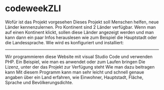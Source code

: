 # codeweekZLI
Wofür ist das Projekt vorgesehen
Dieses Projekt soll Menschen helfen, neue Länder kennenzulernen. Pro Kontinent sind 2 Länder verfügbar. Wenn man auf einen Kontinent klickt, sollen diese Länder angezeigt werden und man kann dann ein paar Infos herauslesen wie zum Beispiel die Hauptstadt oder die Landessprache.
Wie wird es konfiguriert und installiert:
_________________________________________
Wir programmieren diese Website mit visual Studio Code und verwenden PHP.
Ein Beispiel, wie man es anwendet oder zum Laufen bringen
Die Lizenz, unter der das Projekt zur Verfügung steht
Wie man dazu beitragen kann
Mit diesem Programm kann man sehr leicht und schnell genaue angaben über ein Land erfahren, wie Einwohner, Hauptstadt, Fläche, Sprache und Bevölkerungsdichte.

